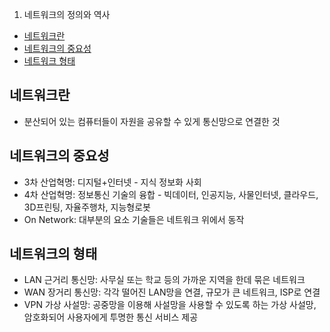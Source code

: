 1. 네트워크의 정의와 역사
- [네트워크란](#네트워크란)
- [네트워크의 중요성](#네트워크의-중요성)
- [네트워크 형태](#네트워크의-형태)

## 네트워크란
- 분산되어 있는 컴퓨터들이 자원을 공유할 수 있게 통신망으로 연결한 것

## 네트워크의 중요성
- 3차 산업혁명: 디지털+인터넷 - 지식 정보화 사회
- 4차 산업혁명: 정보통신 기술의 융합 - 빅데이터, 인공지능, 사물인터넷, 클라우드, 3D프린팅, 자율주행차, 지능형로봇
- On Network: 대부분의 요소 기술들은 네트워크 위에서 동작

## 네트워크의 형태
- LAN 근거리 통신망: 사무실 또는 학교 등의 가까운 지역을 한데 묶은 네트워크
- WAN 장거리 통신망: 각각 떨어진 LAN망을 연결, 규모가 큰 네트워크, ISP로 연결
- VPN 가상 사설망: 공중망을 이용해 사설망을 사용할 수 있도록 하는 가상 사설망, 암호화되어 사용자에게 투명한 통신 서비스 제공